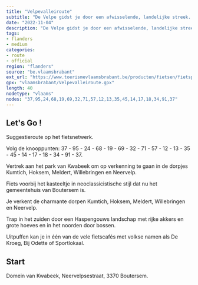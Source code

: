```yaml
---
title: "Velpevalleiroute"
subtitle: "De Velpe gidst je door een afwisselende, landelijke streek. In het zuiden trap je door een Haspengouws landschap met rijke akkers en grote hoeves, in het noorden kom je door bossen. Uitpuffen kan je in één van de vele fietscafés met volkse namen als De Kroeg, Bij Odette of Sportlokaal."
date: "2022-11-04"
description: "De Velpe gidst je door een afwisselende, landelijke streek. In het zuiden trap je door een Haspengouws landschap met rijke akkers en grote hoeves, in het noorden kom je door bossen. Uitpuffen kan je in één van de vele fietscafés met volkse namen als De Kroeg, Bij Odette of Sportlokaal." 
tags:
- flanders
- medium
categories: 
- route
- official
region: "flanders"
source: "be.vlaamsbrabant"
ext_url: "https://www.toerismevlaamsbrabant.be/producten/fietsen/fietsproducten/velpevalleiroute/index.html"
gpx: "vlaamsbrabant/Velpevalleiroute.gpx"
length: 40
nodetype: "vlaams"
nodes: "37,95,24,68,19,69,32,71,57,12,13,35,45,14,17,18,34,91,37"
---
```


## Let's Go ! 

Suggestieroute op het fietsnetwerk.

Volg de knooppunten: 37 - 95 - 24 - 68 - 19 - 69 - 32 - 71 - 57 - 12 - 13 - 35 - 45 - 14 - 17 - 18 - 34 - 91 - 37.

Vertrek aan het park van Kwabeek om op verkenning te gaan in de dorpjes Kumtich, Hoksem, Meldert, Willebringen en Neervelp.

Fiets voorbij het kasteeltje in neoclassicistische stijl dat nu het gemeentehuis van Boutersem is.

Je verkent de charmante dorpen Kumtich, Hoksem, Meldert, Willebringen en Neervelp.

Trap in het zuiden door een Haspengouws landschap met rijke akkers en grote hoeves en in het noorden door bossen.

Uitpuffen kan je in één van de vele fietscafés met volkse namen als De Kroeg, Bij Odette of Sportlokaal.



## Start

Domein van Kwabeek, Neervelpsestraat, 3370 Boutersem.
